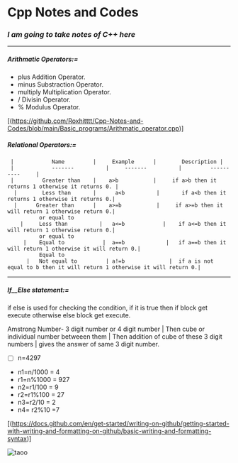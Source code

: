 #  Cpp Notes and Codes

### _**I am going to take notes of C++ here**_
-------------------------------------------------------------------------
#####  _**Arithmatic Operators:=**_
-    plus          Addition Operator.
-    minus          Substraction Operator.
-    multiply          Multiplication Operator.
-    /          Divisin Operator.
-    %          Modulus Operator.

[(https://github.com/Roxhitttt/Cpp-Notes-and-Codes/blob/main/Basic_programs/Arithmatic_operator.cpp)]


##### _**Relational Operators:=**_
     |            Name         |     Example      |        Description |
     |            -------          |     -------          |         ----------     |
     |         Greater than    |    a>b           |     if a>b then it returns 1 otherwise it returns 0. |
      |        Less than       |      a<b          |       if a<b then it returns 1 otherwise it returns 0.|
      |      Greater than      |    a>=b           |     if a>=b then it will return 1 otherwise return 0.|
              or equal to
        |     Less than          |   a<=b            |    if a<=b then it will return 1 otherwise return 0.|
              or equal to   
         |    Equal to            |  a==b             |   if a==b then it will return 1 otherwise it will return 0.|
              Equal to         
          |   Not equal to         | a!=b              |  if a is not equal to b then it will return 1 otherwise it will return 0.|

------------------------------------------------------------------------

##### _**If__Else statement:=**_

if else is used for checking the condition, if it is true then if block get execute otherwise else block get execute.
       
Amstrong Number- 3 digit number or 4 digit number | Then cube or individual number betweeen them | Then addition of cube of these 3 digit numbers | gives the answer of same 3 digit number.

- [ ] n=4297
- n1=n/1000    = 4
- r1=n%1000    = 927
- n2=r1/100    = 9
- r2=r1%100    = 27
- n3=r2/10     = 2
- n4= r2%10    =7

[(https://docs.github.com/en/get-started/writing-on-github/getting-started-with-writing-and-formatting-on-github/basic-writing-and-formatting-syntax)]


![taoo](https://user-images.githubusercontent.com/62470301/190870650-c1e368a0-2da5-4e52-86c3-039a3bb1a364.jpg)


